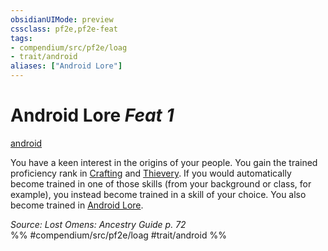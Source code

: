 ```yaml
---
obsidianUIMode: preview
cssclass: pf2e,pf2e-feat
tags:
- compendium/src/pf2e/loag
- trait/android
aliases: ["Android Lore"]
---
```

# Android Lore  *Feat 1*  
[android](rules/traits/android-loag.md "Android Ancestry & Heritage Trait")  


You have a keen interest in the origins of your people. You gain the trained proficiency rank in [Crafting](compendium/skills.md#Crafting) and [Thievery](compendium/skills.md#Thievery). If you would automatically become trained in one of those skills (from your background or class, for example), you instead become trained in a skill of your choice. You also become trained in [Android Lore](compendium/skills.md#Lore).

*Source: Lost Omens: Ancestry Guide p. 72*  
%% #compendium/src/pf2e/loag #trait/android %%